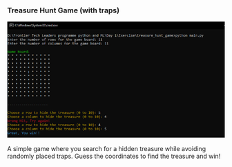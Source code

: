 ### Treasure Hunt Game (with traps)

<img src="preview.jpg" />

A simple game where you search for a hidden treasure while avoiding randomly placed traps.
Guess the coordinates to find the treasure and win!
